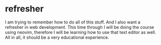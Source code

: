 # refresher
I am trying to remember how to do all of this stuff. And I also want a refresher
in web development. This time through I will be doing the course using neovim,
therefore I will be learning how to use that text editor as well. All in all, it
should be a very educational experience. 
